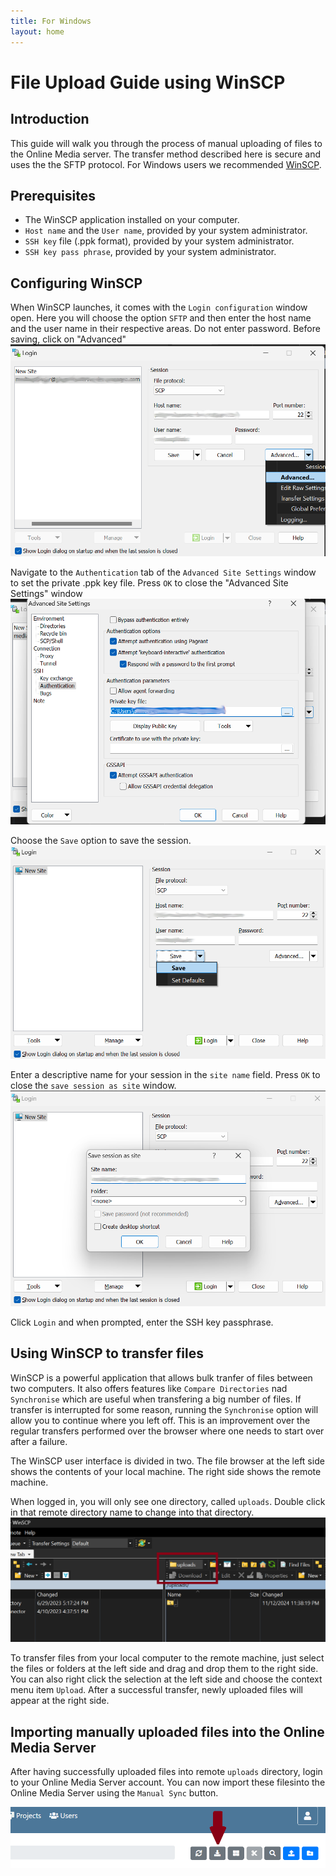 ```yaml
---
title: For Windows
layout: home
---
```


# File Upload Guide using WinSCP

## Introduction
This guide will walk you through the process of manual uploading of files to the Online Media server. The transfer method   described here is secure and uses the the SFTP protocol. For Windows users we recommended [WinSCP](https://winscp.net/).

## Prerequisites
- The WinSCP application installed on your computer.
- `Host name` and the `User name`, provided by your system administrator.
- `SSH key` file (.ppk format), provided by your system administrator.
- `SSH key pass phrase`, provided by your system administrator.

## Configuring WinSCP
When WinSCP launches, it comes with the `Login configuration` window open. Here you will choose the option `SFTP` and then enter the host name and the user name in their respective areas. Do not enter password. Before saving, click on "Advanced"
<br>
![image](advanced.png)

Navigate to the `Authentication` tab of the `Advanced Site Settings` window to set the private .ppk key file. 
Press `OK` to close the "Advanced Site Settings" window 
![image](key-file.png)

Choose the `Save` option to save the session.
![image](login-window.png)

Enter a descriptive name for your session in the `site name` field. Press `OK` to close the `save session as site` window.
![image](save-session.png)

Click `Login` and when prompted, enter the SSH key passphrase.

## Using WinSCP to transfer files
WinSCP is a powerful application that allows bulk tranfer of files between two computers. It also offers features like `Compare Directories` nad `Synchronise` which are useful when transfering a big number of files. If transfer is interrupted for some reason, running the `Synchronise` option will allow you to continue where you left off. This is an improvement over the regular transfers performed over the browser where one needs to start over after a failure.

The WinSCP user interface is divided in two. The file browser at the left side shows the contents of your local machine. The right side shows the remote machine. 

When logged in, you will only see one directory, called `uploads`. Double click in that remote directory name to change into that directory. 
![image](remote-upload-dir.png)

To transfer files from your local computer to the remote machine, just select the files or folders at the left side and drag and drop them to the right side. You can also right click the selection at the left side and choose the context menu item `Upload`. After a successful transfer, newly uploaded files will appear at the right side.

## Importing manually uploaded files into the Online Media Server
After having successfully uploaded files into remote `uploads` directory, login to your Online Media Server account. You can now import these filesinto the Online Media Server using the `Manual Sync` button. 

![image](sync-manual-button.png)
